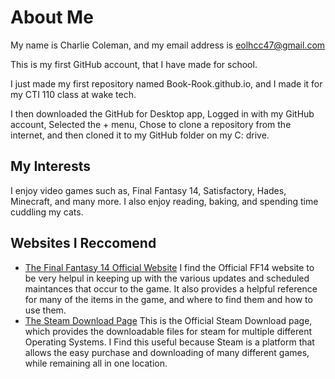# About Me 

My name is Charlie Coleman, and my email address is eolhcc47@gmail.com

This is my first GitHub account, that I have made for school.

I just made my first repository named Book-Rook.github.io, and I made it for my CTI 110 class at wake tech.

I then downloaded the GitHub for Desktop app, Logged in with my GitHub account, Selected the + menu, Chose to clone a repository from the internet, and then cloned it to my GitHub folder on my C: drive.

## My Interests
I enjoy video games such as, Final Fantasy 14, Satisfactory, Hades, Minecraft, and many more. I also enjoy reading, baking, and spending time cuddling my cats.

## Websites I Reccomend
* [The Final Fantasy 14 Official Website](https://na.finalfantasyxiv.com/lodestone/) I find the Official FF14 website to be very helpul in keeping up with the various updates and scheduled maintances that occur to the game. It also provides a helpful reference for many of the items in the game, and where to find them and how to use them.
* [The Steam Download Page](https://store.steampowered.com/about/) This is the Official Steam Download page, which provides the downloadable files for steam for multiple different Operating Systems. I Find this useful because Steam is a platform that allows the easy purchase and downloading of many different games, while remaining all in one location.
